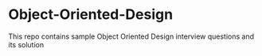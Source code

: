 # Object-Oriented-Design
This repo contains sample Object Oriented Design interview questions and its solution
